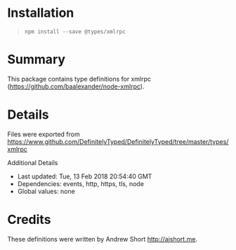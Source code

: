 # Installation
> `npm install --save @types/xmlrpc`

# Summary
This package contains type definitions for xmlrpc (https://github.com/baalexander/node-xmlrpc).

# Details
Files were exported from https://www.github.com/DefinitelyTyped/DefinitelyTyped/tree/master/types/xmlrpc

Additional Details
 * Last updated: Tue, 13 Feb 2018 20:54:40 GMT
 * Dependencies: events, http, https, tls, node
 * Global values: none

# Credits
These definitions were written by Andrew Short <http://ajshort.me>.
